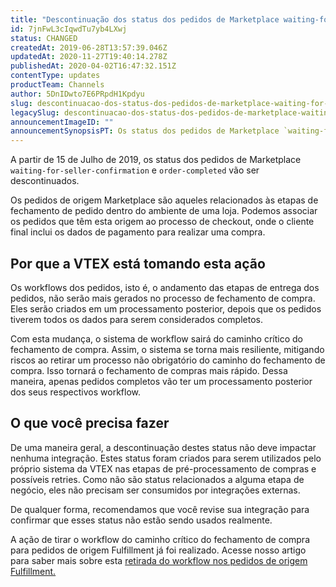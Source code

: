 ```yaml
---
title: "Descontinuação dos status dos pedidos de Marketplace waiting-for-seller-confirmation e order-completed"
id: 7jnFwL3cIqwdTu7yb4LXwj
status: CHANGED
createdAt: 2019-06-28T13:57:39.046Z
updatedAt: 2020-11-27T19:40:14.278Z
publishedAt: 2020-04-02T16:47:32.151Z
contentType: updates
productTeam: Channels
author: 5DnIDwto7E6PRpdH1Kpdyu
slug: descontinuacao-dos-status-dos-pedidos-de-marketplace-waiting-for-seller
legacySlug: descontinuacao-dos-status-dos-pedidos-de-marketplace-waiting-for-seller
announcementImageID: ""
announcementSynopsisPT: Os status dos pedidos de Marketplace `waiting-for-seller-confirmation` e `order-completed` vão ser descontinuados
---
```


A partir de 15 de Julho de 2019, os status dos pedidos de Marketplace `waiting-for-seller-confirmation` e `order-completed` vão ser descontinuados.

Os pedidos de origem Marketplace são aqueles relacionados às etapas de fechamento de pedido dentro do ambiente de uma loja. Podemos associar os pedidos que têm esta origem ao processo de checkout, onde o cliente final inclui os dados de pagamento para realizar uma compra.

## Por que a VTEX está tomando esta ação

Os workflows dos pedidos, isto é, o andamento das etapas de entrega dos pedidos, não serão mais gerados no processo de fechamento de compra. Eles serão criados em um processamento posterior, depois que os pedidos tiverem todos os dados para serem considerados completos.

Com esta mudança, o sistema de workflow sairá do caminho crítico do fechamento de compra. Assim, o sistema se torna mais resiliente, mitigando riscos ao retirar um processo não obrigatório do caminho do fechamento de compra. Isso tornará o fechamento de compras mais rápido. Dessa maneira, apenas pedidos completos vão ter um processamento posterior dos seus respectivos workflow.

## O que você precisa fazer

De uma maneira geral, a descontinuação destes status não deve impactar nenhuma integração. Estes status foram criados para serem utilizados pelo próprio sistema da VTEX nas etapas de pré-processamento de compras e possíveis retries. Como não são status relacionados a alguma etapa de negócio, eles não precisam ser consumidos por integrações externas.

De qualquer forma, recomendamos que você revise sua integração para confirmar que esses status não estão sendo usados realmente.

<div class="alert alert-info">
A ação de tirar o workflow do caminho crítico do fechamento de compra para pedidos de origem Fulfillment já foi realizado. Acesse nosso artigo para saber mais sobre esta <a href="https://help.vtex.com/pt/announcements/descontinuacao-dos-status-dos-pedidos-de-fulfillment-order-completed-order--4AJyu9fJNSKNpL4g4dfgcp">retirada do workflow nos pedidos de origem Fulfillment.</a>
</div>
